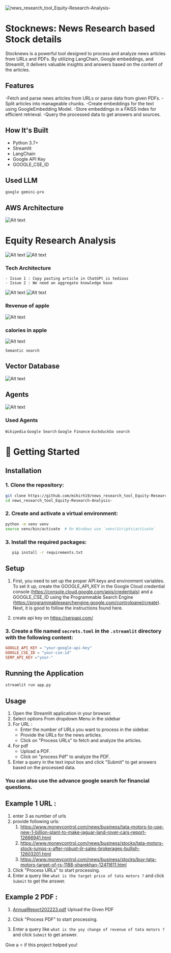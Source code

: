 ![news_research_tool_Equity-Research-Analysis-](https://socialify.git.ci/mihirh19/news_research_tool_Equity-Research-Analysis-/image?description=1&font=Source%20Code%20Pro&logo=https%3A%2F%2Fgithub.com%2Fmihirh19%2Fnews_research_tool_Equity-Research-Analysis-%2Fassets%2F128199131%2F2acd1645-40a8-4d11-b63e-f4541f2db9f1&name=1&pattern=Circuit%20Board&theme=Light)

# Stocknews: News Research based Stock details
Stocknews is a powerful tool designed to process and analyze news articles from URLs and PDFs. By utilizing LangChain, Google embeddings, and Streamlit, it delivers valuable insights and answers based on the content of the articles.

## Features

-Fetch and parse news articles from URLs or parse data from given PDFs.
-Split articles into manageable chunks.
-Create embeddings for the text using GoogleEmbedding Model.
-Store embeddings in a FAISS index for efficient retrieval.
-Query the processed data to get answers and sources.

##  How It's Built

- Python 3.7+
- Streamlit
- LangChain
- Google API Key
- GOOGLE_CSE_ID

## Used LLM

`google gemini-pro`

## AWS Architecture

![Alt text](images/Frame.png)

# Equity Research Analysis

![Alt text](images/image.png)
![Alt text](images/image-1.png)

### Tech Architecture

    - Issue 1 : Copy pasting article in ChatGPt is tedious
    - Issue 2 : We need an aggregate knowledge base

![Alt text](images/image-2.png)
![Alt text](images/image-3.png)

### Revenue of apple

![Alt text](images/image-5.png)

### calories in apple

![Alt text](images/image-4.png)

`Semantic search`

## Vector Database

![Alt text](images/image-6.png)

## Agents

![Alt text](images/image-7.png)

### Used Agents

`Wikipedia`
`Google Search`
`Google Finance`
`duckduckGo search `

# 🚀 Getting Started

## Installation

### 1. Clone the repository:

```bash
git clone https://github.com/mihirh19/news_research_tool_Equity-Research-Analysis-.git
cd news_research_tool_Equity-Research-Analysis-
```

### 2. Create and activate a virtual environment:

```bash
python -m venv venv
source venv/bin/activate  # On Windows use `venv\Scripts\activate`
```

### 3. Install the required packages:

```bash
   pip install -r requirements.txt
```

## Setup

1. First, you need to set up the proper API keys and environment variables. To set it up, create the GOOGLE_API_KEY in the Google Cloud credential console (https://console.cloud.google.com/apis/credentials) and a GOOGLE_CSE_ID using the Programmable Search Engine (https://programmablesearchengine.google.com/controlpanel/create). Next, it is good to follow the instructions found here.

2. create api key on https://serpapi.com/

### 3. Create a file named `secrets.toml` in the `.streamlit` directory with the following content:

```toml
GOOGLE_API_KEY = "your-google-api-key"
GOOGLE_CSE_ID = "your-cse-id"
SERP_API_KEY ="your-"
```

## Running the Application

```bash
streamlit run app.py
```

## Usage

1.  Open the Streamlit application in your browser.
2.  Select options From dropdown Menu in the sidebar
3.  For URL :
    - Enter the number of URLs you want to process in the sidebar.
    - Provide the URLs for the news articles.
    - Click on "Process URLs" to fetch and analyze the articles.
4.  For pdf
    - Upload a PDF.
    - Click on "process Pdf" to analyze the PDF.
5.  Enter a query in the text input box and click "Submit" to get answers based on the processed data.

### You can also use the advance google search for financial questions.

## Example 1 URL :

1.  enter 3 as number of urls
2.  provide following urls:
    1. https://www.moneycontrol.com/news/business/tata-motors-to-use-new-1-billion-plant-to-make-jaguar-land-rover-cars-report-12666941.html
    2. https://www.moneycontrol.com/news/business/stocks/tata-motors-stock-jumps-x-after-robust-jlr-sales-brokerages-bullish-12603201.html
    3. https://www.moneycontrol.com/news/business/stocks/buy-tata-motors-target-of-rs-1188-sharekhan-12411611.html
3.  Click "Process URLs" to start processing.
4.  Enter a query like `what is the target price of tata motors ?` and click `Submit` to get the answer.

## Example 2 PDF :

1. [AnnualReport202223.pdf](https://github.com/mihirh19/news_research_tool_Equity-Research-Analysis-/files/15366094/AnnualReport202223.pdf) Upload the Given PDF

2. Click "Process PDF" to start processing.
3. Enter a query like `what is the yoy change of revenue of tata motors ? `and click `Submit` to get answer.

Give a ⭐️ if this project helped you!
